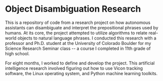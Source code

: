 # Object Disambiguation Research

This is a repository of code from a research project on how autonomous assistants can disambiguate and interpret the prepositional phrases used by humans. At its core, the project attempted to utilize algorithms to relate real-world objects to natural language phrases. I conducted this research with a professor and Ph.D. student at the University of Colorado Boulder for my Science Research Seminar class -- a course I completed in 11th grade of high school.

For eight months, I worked to define and develop the project. This artificial intelligence research involved figuring out how to use Vicon tracking software, the Linux operating system, and Python machine learning toolkits.
